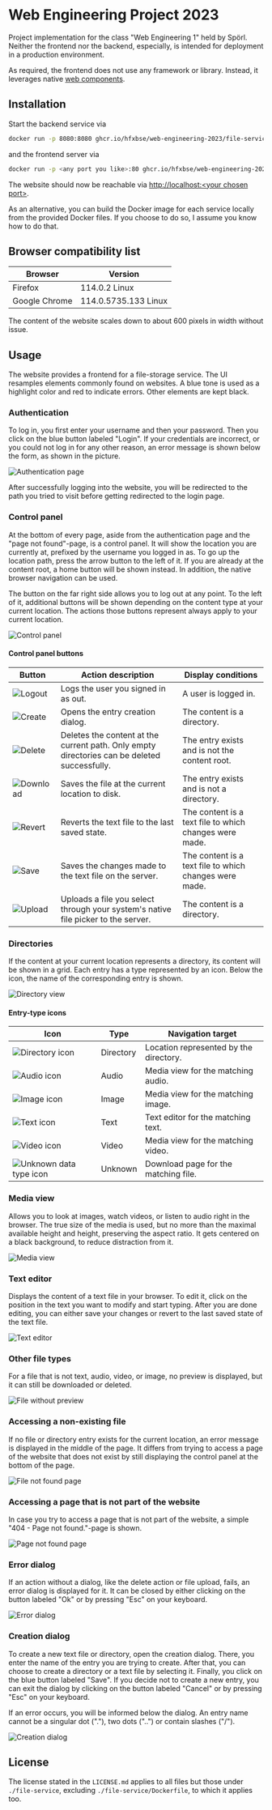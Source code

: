 # Web Engineering Project 2023

Project implementation for the class "Web Engineering 1" held by Spörl. Neither the frontend nor the backend, 
especially, is intended for deployment in a production environment.

As required, the frontend does not use any framework or library. Instead, it leverages native 
[web components](https://www.webcomponents.org/).



## Installation

Start the backend service via

```bash
docker run -p 8080:8080 ghcr.io/hfxbse/web-engineering-2023/file-service:latest
```

and the frontend server via

```bash
docker run -p <any port you like>:80 ghcr.io/hfxbse/web-engineering-2023/web-app:latest
```

The website should now be reachable via
[http://localhost:\<your chosen port\>](http://localhost:<your%20chosen%20port>).

As an alternative, you can build the Docker image for each service locally from the provided Docker 
files. If you choose to do so, I assume you know how to do that.



## Browser compatibility list

| Browser       | Version              |
|---------------|----------------------| 
| Firefox       | 114.0.2 Linux        | 
| Google Chrome | 114.0.5735.133 Linux |

The content of the website scales down to about 600 pixels in width without issue.

## Usage

The website provides a frontend for a file-storage service. The UI resamples elements commonly found on 
websites. A blue tone is used as a highlight color and red to indicate errors. Other elements are kept black.


### Authentication

To log in, you first enter your username and then your password. Then you click on the blue
button labeled "Login". If your credentials are incorrect, or you could not log in for any other reason, an error 
message is shown below the form, as shown in the picture.

![Authentication page](docs/authentication.png)

After successfully logging into the website, you will be redirected to the path you tried to visit before
getting redirected to the login page.


### Control panel

At the bottom of every page, aside from the authentication page and the "page not found"-page, is a control panel.
It will show the location  you are currently at, prefixed by the username you logged in as. To go up the location path,
press the arrow button to the left of it. If you are already at the content root, a home button will be shown instead. 
In addition, the native browser navigation can be used.


The button on the far right side allows you to log out at any point. To the left of it, additional buttons will be
shown depending on the content type at your current location. The actions those buttons represent always apply to your
current location.

![Control panel](docs/controlPanel.png)

#### Control panel buttons

| Button                                         | Action description                                                                           | Display conditions                                      |
|------------------------------------------------|----------------------------------------------------------------------------------------------|---------------------------------------------------------|
| ![Logout](docs/control-buttons/logout.png)     | Logs the user you signed in as out.                                                          | A user is logged in.                                    |
| ![Create](docs/control-buttons/creation.png)   | Opens the entry creation dialog.                                                             | The content is a directory.                             |
| ![Delete](docs/control-buttons/delete.png)     | Deletes the content at the current path. Only empty directories can be deleted successfully. | The entry exists and is not the content root.           |
| ![Download](docs/control-buttons/download.png) | Saves the file at the current location to disk.                                              | The entry exists and is not a directory.                |
| ![Revert](docs/control-buttons/revert.png)     | Reverts the text file to the last saved state.                                               | The content is a text file to which changes were made.  |
| ![Save](docs/control-buttons/save.png)         | Saves the changes made to the text file on the server.                                       | The content is a text file to which changes were made.  |
| ![Upload](docs/control-buttons/upload.png)     | Uploads a file you select through your system's native file picker to the server.            | The content is a directory.                             |


### Directories

If the content at your current location represents a directory, its content will be shown in a grid. Each entry
has a type represented by an icon. Below the icon, the name of the corresponding entry is shown.

![Directory view](docs/directoryView.png)

#### Entry-type icons

| Icon                                                        | Type      | Navigation target                      |
|-------------------------------------------------------------|-----------|----------------------------------------|
| ![Directory icon](docs/mime-type-icons/directory.png)       | Directory | Location represented by the directory. |
| ![Audio icon](docs/mime-type-icons/audio.png)               | Audio     | Media view for the matching audio.     |
| ![Image icon](docs/mime-type-icons/image.png)               | Image     | Media view for the matching image.     |
| ![Text icon](docs/mime-type-icons/text.png)                 | Text      | Text editor for the matching text.     |
| ![Video icon](docs/mime-type-icons/video.png)               | Video     | Media view for the matching video.     |
| ![Unknown data type icon](docs/mime-type-icons/unknown.png) | Unknown   | Download page for the matching file.   |


### Media view

Allows you to look at images, watch videos, or listen to audio right in the browser. The true size of the media is 
used, but no more than the maximal available height and height, preserving the aspect ratio. It gets centered on a 
black background, to reduce distraction from it.

![Media view](docs/mediaView.png)


### Text editor

Displays the content of a text file in your browser. To edit it, click on the position in the text you want to modify 
and start typing. After you are done editing, you can either save your changes or revert to the last saved state of 
the text file.

![Text editor](docs/textEditor.png)


### Other file types

For a file that is not text, audio, video, or image, no preview is displayed, but it can still be downloaded or deleted.

![File without preview](docs/fileView.png)


### Accessing a non-existing file

If no file or directory entry exists for the current location, an error message is displayed in the middle of the page.
It differs from trying to access a page of the website that does not exist by still displaying the control panel at the
bottom of the page.

![File not found page](docs/fileNotFound.png)


### Accessing a page that is not part of the website

In case you try to access a page that is not part of the website, a simple "404 - Page not found."-page is shown.

![Page not found page](docs/pageNotFound.png)


### Error dialog

If an action without a dialog, like the delete action or file upload, fails, an error dialog is displayed for it.
It can be closed by either clicking on the button labeled "Ok" or by pressing "Esc" on your keyboard.

![Error dialog](docs/errorDialog.png)


### Creation dialog

To create a new text file or directory, open the creation dialog. There, you enter the name of the entry you are trying
to create. After that, you can choose to create a directory or a text file by selecting it. Finally, you click on the 
blue button labeled "Save". If you decide not to create a new entry, you can exit the dialog by clicking on the button
labeled "Cancel" or by pressing "Esc" on your keyboard.

If an error occurs, you will be informed below the dialog. An entry name cannot be  a singular dot ("."), two dots 
("..") or contain slashes ("/").

![Creation dialog](docs/creationDialog.png)



## License

The license stated in the `LICENSE.md` applies to all files but those under `./file-service`, excluding 
`./file-service/Dockerfile`, to which it applies too.
